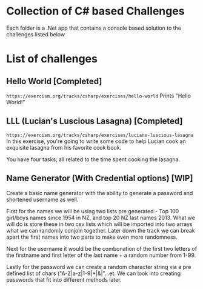 # Collection of C# based Challenges

Each folder is a .Net app that contains a console based solution to the challenges listed below

# List of challenges

## Hello World [Completed]
`https://exercism.org/tracks/csharp/exercises/hello-world`
Prints "Hello World!"

## LLL (Lucian's Luscious Lasagna) [Completed]
`https://exercism.org/tracks/csharp/exercises/lucians-luscious-lasagna`
In this exercise, you're going to write some code to help Lucian cook an exquisite lasagna from his favorite cook book.

You have four tasks, all related to the time spent cooking the lasagna.

## Name Generator (With Credential options) [WIP]
Create a basic name generator with the ability to generate a password and shortened username as well.

First for the names we will be using two lists pre generated - Top 100 girl/boys names since 1954 in NZ, and top 20 NZ last names 2013. What we will do is store these in two csv lists which will be imported into two arrays what we can randomly conjoin together. 
Later down the track we can break apart the first names into two parts to make even more randomness.

Next for the username it would be the combonation of the first two letters of the firstname and first letter of the last name + a random number from 1-99.

Lastly for the password we can create a random character string via a pre defined list of chars ("A-Z|a-z|1-9|*|&|"...et. We can look into creating passwords that fit into different methods later. 